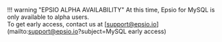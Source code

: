 !!! warning "EPSIO ALPHA AVAILABILITY"
    At this time, Epsio for MySQL is only available to alpha users.  
    To get early access, contact us at [support@epsio.io](mailto:support@epsio.io?subject=MySQL early access)
